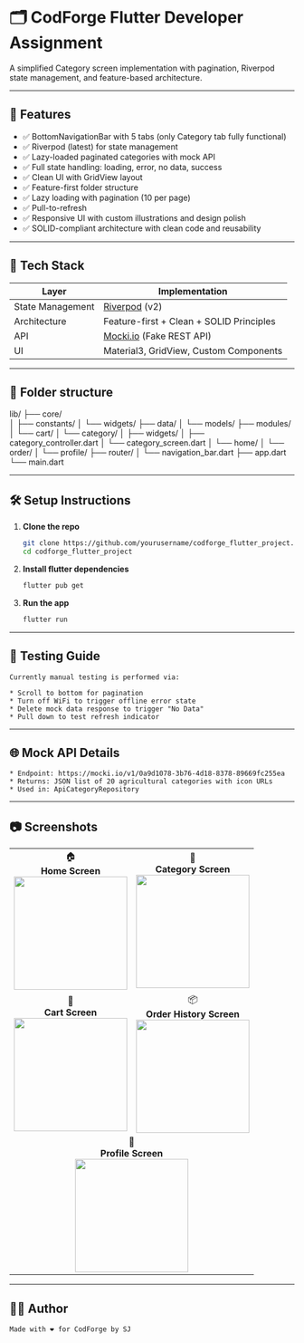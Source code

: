 # 🗂️ CodForge Flutter Developer Assignment

A simplified Category screen implementation with pagination, Riverpod state management, and feature-based architecture.

---

## 🚀 Features

- ✅ BottomNavigationBar with 5 tabs (only Category tab fully functional)
- ✅ Riverpod (latest) for state management
- ✅ Lazy-loaded paginated categories with mock API 
- ✅ Full state handling: loading, error, no data, success
- ✅ Clean UI with GridView layout
- ✅ Feature-first folder structure
- ✅ Lazy loading with pagination (10 per page)  
- ✅ Pull-to-refresh  
- ✅ Responsive UI with custom illustrations and design polish  
- ✅ SOLID-compliant architecture with clean code and reusability  

---

## 🧱 Tech Stack

| Layer              | Implementation                            |
|-------------------|--------------------------------------------|
| State Management   | [Riverpod](https://riverpod.dev) (v2)     |
| Architecture       | Feature-first + Clean + SOLID Principles  |
| API                | [Mocki.io](https://mocki.io) (Fake REST API) |
| UI                 | Material3, GridView, Custom Components     |

---

## 📂 Folder structure

lib/
├── core/                 
│   ├── constants/
│   └── widgets/
├── data/
│   └── models/
├── modules/
│   └── cart/
│   └── category/
│       ├── widgets/
│       ├── category_controller.dart
│       └── category_screen.dart
│   └── home/
│   └── order/
│   └── profile/
├── router/
│   └── navigation_bar.dart
├── app.dart
└── main.dart

---

## 🛠️ Setup Instructions

1. **Clone the repo**
   ```bash
   git clone https://github.com/yourusername/codforge_flutter_project.git
   cd codforge_flutter_project

2. **Install flutter dependencies**
   ```bash
   flutter pub get

2. **Run the app**
   ```bash
   flutter run

---

## 🧪 Testing Guide
    Currently manual testing is performed via:

    * Scroll to bottom for pagination
    * Turn off WiFi to trigger offline error state
    * Delete mock data response to trigger "No Data"
    * Pull down to test refresh indicator

---

## 🌐 Mock API Details
    * Endpoint: https://mocki.io/v1/0a9d1078-3b76-4d18-8378-89669fc255ea
    * Returns: JSON list of 20 agricultural categories with icon URLs
    * Used in: ApiCategoryRepository

---

## 📷 Screenshots

<table>
  <tr>
    <td align="center">
      🏠 <br/> <strong>Home Screen</strong><br/>
      <img src="screenshots/home_screen.png" width="200"/>
    </td>
    <td align="center">
      🔄 <br/> <strong>Category Screen</strong><br/>
      <img src="screenshots/category_screen.png" width="200"/>
    </td>
  </tr>
  <tr>
    <td align="center">
      🛒 <br/> <strong>Cart Screen</strong><br/>
      <img src="screenshots/cart_screen.png" width="200"/>
    </td>
    <td align="center">
      📦 <br/> <strong>Order History Screen</strong><br/>
      <img src="screenshots/order_history_screen.png" width="200"/>
    </td>
  </tr>
  <tr>
    <td align="center" colspan="2">
      👤 <br/> <strong>Profile Screen</strong><br/>
      <img src="screenshots/profile_screen.png" width="200"/>
    </td>
  </tr>
</table>

---

## 👨‍💻 Author
    Made with ❤️ for CodForge by SJ
